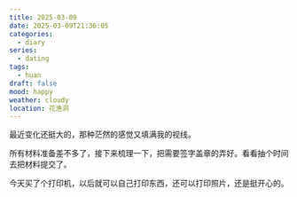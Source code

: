 ```yaml
---
title: 2025-03-09
date: 2025-03-09T21:36:05
categories:
  - diary
series:
  - dating
tags:
  - huan
draft: false
mood: happy
weather: cloudy
location: 花渔洞
---
```


最近变化还挺大的，那种茫然的感觉又填满我的视线。

所有材料准备差不多了，接下来梳理一下，把需要签字盖章的弄好。看看抽个时间去把材料提交了。

今天买了个打印机，以后就可以自己打印东西，还可以打印照片，还是挺开心的。